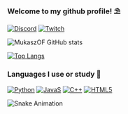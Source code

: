 ### Welcome to my github profile! ⛱️

[![Discord](https://img.shields.io/badge/Discord-7289DA?style=for-the-badge&logo=discord&logoColor=white)](https://discord.gg/yUkpWTAVHT)
[![Twitch](https://img.shields.io/badge/Twitch-9146FF?style=for-the-badge&logo=twitch&logoColor=white)](https://www.twitch.tv/mukasztv)

![MukaszOF GitHub stats](https://github-readme-stats.vercel.app/api?username=mukaszof&show_icons=true&theme=onedark)

[![Top Langs](https://github-readme-stats.vercel.app/api/top-langs/?username=mukaszof)](https://github.com/anuraghazra/github-readme-stats)

### Languages I use or study 📘

[![Python](https://img.shields.io/badge/Python-3776AB?style=for-the-badge&logo=python&logoColor=white)](https://www.python.org/)
[![JavaS](https://img.shields.io/badge/JavaScript-F7DF1E?style=for-the-badge&logo=javascript&logoColor=black)](https://www.javascript.com/)
[![C++](https://img.shields.io/badge/C%2B%2B-00599C?style=for-the-badge&logo=c%2B%2B&logoColor=white)](https://www.jetbrains.com/cpp/?source=google&medium=cpc&campaign=12668269321&gclid=Cj0KCQiA2ZCOBhDiARIsAMRfv9LPIsC4AhlCPMKIBEZdjUSxYXSv5laVBLOOPnP8JS4hIT3D4MXZNJUaAtjREALw_wcB)
[![HTML5](https://img.shields.io/badge/HTML5-E34F26?style=for-the-badge&logo=html5&logoColor=white)]()

![Snake Animation](https://github.com/MukaszOF)
